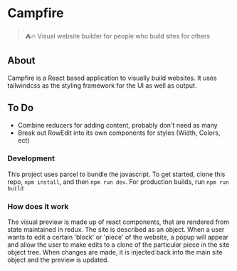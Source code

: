 # Campfire

> ⛺️🔥 Visual website builder for people who build sites for others

## About

Campfire is a React based application to visually build websites. It uses tailwindcss as the styling framework for the UI as well as output.

## To Do

-   Combine reducers for adding content, probably don't need as many
-   Break out RowEdit into its own components for styles (Width, Colors, ect)

### Development

This project uses parcel to bundle the javascript. To get started, clone this repo, `npm install`, and then `npm run dev`. For production builds, run `npm run build`

### How does it work

The visual preview is made up of react components, that are rendered from state maintained in redux. The site is described as an object. When a user wants to edit a certain 'block' or 'piece' of the website, a popup will appear and allow the user to make edits to a clone of the particular piece in the site object tree. When changes are made, it is injected back into the main site object and the preview is updated.
